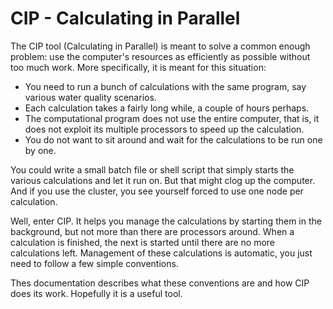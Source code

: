 # CIP - Calculating in Parallel

The CIP tool (Calculating in Parallel) is meant to solve a
common enough problem: use the computer's resources as efficiently as
possible without too much work. More specifically, it is meant for
this situation:

* You need to run a bunch of calculations with the same program, say various water quality scenarios.
* Each calculation takes a fairly long while, a couple of hours perhaps.
* The computational program does not use the entire computer, that is, it does not exploit its multiple processors to speed up the calculation.
* You do not want to sit around and wait for the calculations to be run one by one.

You could write a small batch file or shell script that simply starts the
various calculations and let it run on. But that might clog up the
computer. And if you use the cluster, you see yourself forced to
use one node per calculation.

Well, enter CIP. It helps you manage the calculations by
starting them in the background, but not more than there are
processors around. When a calculation is finished, the next is started
until there are no more calculations left. Management of these
calculations is automatic, you just need to follow a few simple
conventions.

Thes documentation describes what these conventions are and how
CIP does its work. Hopefully it is a useful tool.


